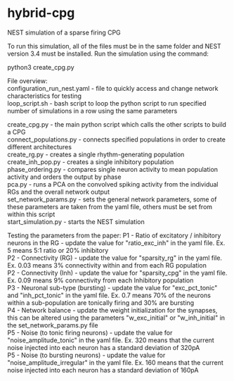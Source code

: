 # hybrid-cpg
NEST simulation of a sparse firing CPG

To run this simulation, all of the files must be in the same folder and NEST version 3.4 must be installed. Run the simulation using the command:

python3 create_cpg.py

File overview:<br>
configuration_run_nest.yaml - file to quickly access and change network characteristics for testing<br>
loop_script.sh - bash script to loop the python script to run specified number of simulations in a row using the same parameters<br>

create_cpg.py - the main python script which calls the other scripts to build a CPG<br>
connect_populations.py - connects specified populations in order to create different architectures<br>
create_rg.py - creates a single rhythm-generating population<br>
create_inh_pop.py - creates a single inhibitory population<br>
phase_ordering.py - compares single neuron activity to mean population activity and orders the output by phase<br>
pca.py - runs a PCA on the convolved spiking activity from the individual RGs and the overall network output<br>
set_network_params.py - sets the general network parameters, some of these parameters are taken from the yaml file, others must be set from within this script<br>
start_simulation.py - starts the NEST simulation<br>

Testing the parameters from the paper:
P1 - Ratio of excitatory / inhibitory neurons in the RG - update the value for "ratio_exc_inh" in the yaml file. Ex. 5 means 5:1 ratio or 20% inhibitory<br>
P2 - Connectivity (RG) - update the value for "sparsity_rg" in the yaml file. Ex. 0.03 means 3% connectivity within and from each RG population<br>
P2 - Connectivity (Inh) - update the value for "sparsity_cpg" in the yaml file. Ex. 0.09 means 9% connectivity from each Inhibitory population<br>
P3 - Neuronal sub-type (bursting) - update the value for "exc_pct_tonic" and "inh_pct_tonic" in the yaml file. Ex. 0.7 means 70% of the neurons within a sub-population are tonically firing and 30% are bursting<br>
P4 - Network balance - update the weight initialization for the synapses, this can be altered using the parameters "w_exc_initial" or "w_inh_initial" in the set_network_params.py file<br>
P5 - Noise (to tonic firing neurons) - update the value for "noise_amplitude_tonic" in the yaml file. Ex. 320 means that the current noise injected into each neuron has a standard deviation of 320pA<br>
P5 - Noise (to bursting neurons) - update the value for "noise_amplitude_irregular" in the yaml file. Ex. 160 means that the current noise injected into each neuron has a standard deviation of 160pA<br>
